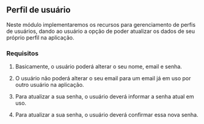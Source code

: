 ## Perfil de usuário

Neste módulo implementaremos os recursos para gerenciamento de perfis de usuários, dando ao usuário a opção de poder atualizar os dados de seu próprio perfil na aplicação.

### Requisitos

1. Basicamente, o usuário poderá alterar o seu nome, email e senha.

2. O usuário não poderá alterar o seu email para um email já em uso por outro usuário na aplicação.

3. Para atualizar a sua senha, o usuário deverá informar a senha atual em uso.

4. Para atualizar a sua senha, o usuário deverá confirmar essa nova senha.


